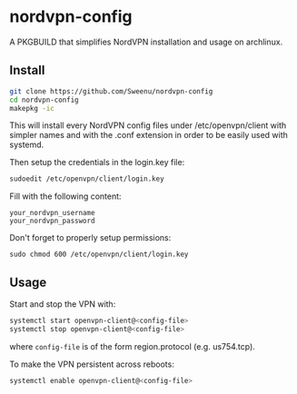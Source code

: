 # nordvpn-config
A PKGBUILD that simplifies NordVPN installation and usage on archlinux.

## Install
```bash
git clone https://github.com/Sweenu/nordvpn-config
cd nordvpn-config
makepkg -ic
```
This will install every NordVPN config files under /etc/openvpn/client with
simpler names and with the .conf extension in order to be easily used with systemd.

Then setup the credentials in the login.key file:
```bash
sudoedit /etc/openvpn/client/login.key
```
Fill with the following content:
```
your_nordvpn_username
your_nordvpn_password
```
Don't forget to properly setup permissions:
```
sudo chmod 600 /etc/openvpn/client/login.key
```

## Usage
Start and stop the VPN with:
```bash
systemctl start openvpn-client@<config-file>
systemctl stop openvpn-client@<config-file>
```
where `config-file` is of the form region.protocol (e.g. us754.tcp).

To make the VPN persistent across reboots:
```bash
systemctl enable openvpn-client@<config-file>
```
